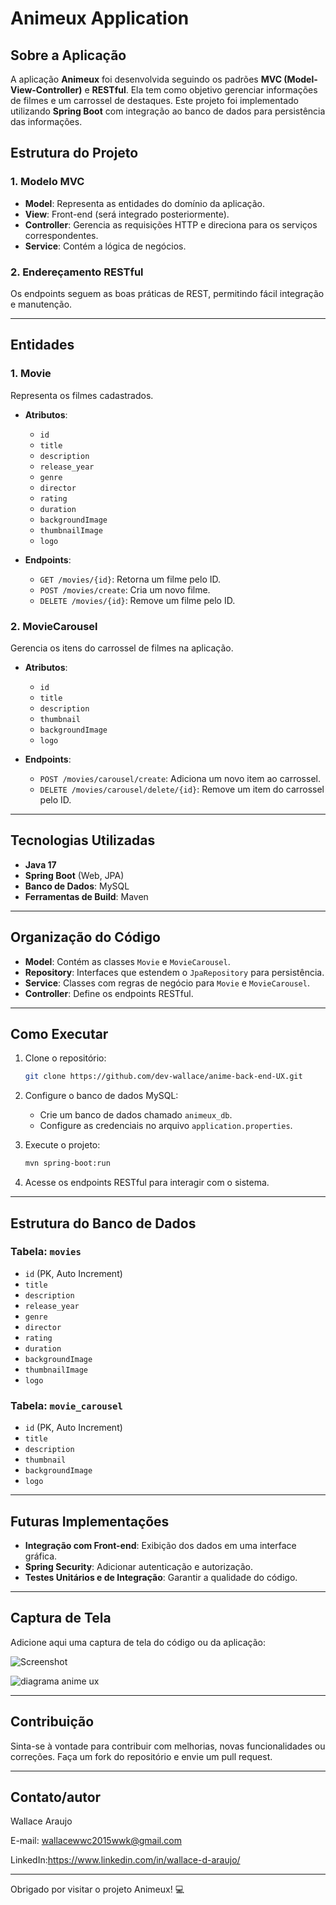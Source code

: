 # Animeux Application

## Sobre a Aplicação

A aplicação **Animeux** foi desenvolvida seguindo os padrões **MVC (Model-View-Controller)** e **RESTful**. Ela tem como objetivo gerenciar informações de filmes e um carrossel de destaques. Este projeto foi implementado utilizando **Spring Boot** com integração ao banco de dados para persistência das informações.

## Estrutura do Projeto

### 1. **Modelo MVC**
- **Model**: Representa as entidades do domínio da aplicação.
- **View**: Front-end (será integrado posteriormente).
- **Controller**: Gerencia as requisições HTTP e direciona para os serviços correspondentes.
- **Service**: Contém a lógica de negócios.

### 2. **Endereçamento RESTful**
Os endpoints seguem as boas práticas de REST, permitindo fácil integração e manutenção.

---

## Entidades

### 1. **Movie**
Representa os filmes cadastrados.

- **Atributos**:
  - `id`
  - `title`
  - `description`
  - `release_year`
  - `genre`
  - `director`
  - `rating`
  - `duration`
  - `backgroundImage`
  - `thumbnailImage`
  - `logo`

- **Endpoints**:
  - `GET /movies/{id}`: Retorna um filme pelo ID.
  - `POST /movies/create`: Cria um novo filme.
  - `DELETE /movies/{id}`: Remove um filme pelo ID.

### 2. **MovieCarousel**
Gerencia os itens do carrossel de filmes na aplicação.

- **Atributos**:
  - `id`
  - `title`
  - `description`
  - `thumbnail`
  - `backgroundImage`
  - `logo`

- **Endpoints**:
  - `POST /movies/carousel/create`: Adiciona um novo item ao carrossel.
  - `DELETE /movies/carousel/delete/{id}`: Remove um item do carrossel pelo ID.

---

## Tecnologias Utilizadas

- **Java 17**
- **Spring Boot** (Web, JPA)
- **Banco de Dados**: MySQL
- **Ferramentas de Build**: Maven

---

## Organização do Código

- **Model**: Contém as classes `Movie` e `MovieCarousel`.
- **Repository**: Interfaces que estendem o `JpaRepository` para persistência.
- **Service**: Classes com regras de negócio para `Movie` e `MovieCarousel`.
- **Controller**: Define os endpoints RESTful.

---

## Como Executar

1. Clone o repositório:
   ```bash
   git clone https://github.com/dev-wallace/anime-back-end-UX.git
   ```

2. Configure o banco de dados MySQL:
   - Crie um banco de dados chamado `animeux_db`.
   - Configure as credenciais no arquivo `application.properties`.

3. Execute o projeto:
   ```bash
   mvn spring-boot:run
   ```

4. Acesse os endpoints RESTful para interagir com o sistema.

---

## Estrutura do Banco de Dados

### Tabela: `movies`
- `id` (PK, Auto Increment)
- `title`
- `description`
- `release_year`
- `genre`
- `director`
- `rating`
- `duration`
- `backgroundImage`
- `thumbnailImage`
- `logo`

### Tabela: `movie_carousel`
- `id` (PK, Auto Increment)
- `title`
- `description`
- `thumbnail`
- `backgroundImage`
- `logo`

---

## Futuras Implementações

- **Integração com Front-end**: Exibição dos dados em uma interface gráfica.
- **Spring Security**: Adicionar autenticação e autorização.
- **Testes Unitários e de Integração**: Garantir a qualidade do código.

---

## Captura de Tela

Adicione aqui uma captura de tela do código ou da aplicação:

![Screenshot](https://github.com/user-attachments/assets/5a02fada-3bb3-4381-b926-58358a340fdc)

![diagrama anime ux](https://github.com/user-attachments/assets/d798e6cf-754f-4c4a-9d10-e34526abaabf)



---

## Contribuição

Sinta-se à vontade para contribuir com melhorias, novas funcionalidades ou correções. Faça um fork do repositório e envie um pull request.

---

## Contato/autor

Wallace Araujo  

E-mail: wallacewwc2015wwk@gmail.com

LinkedIn:https://www.linkedin.com/in/wallace-d-araujo/

---

Obrigado por visitar o projeto Animeux! 💻
